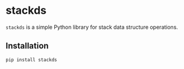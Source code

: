 # stackds

`stackds` is a simple Python library for stack data structure operations.

## Installation

```bash
pip install stackds
